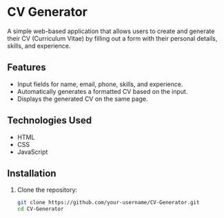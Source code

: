 # CV Generator

A simple web-based application that allows users to create and generate their CV (Curriculum Vitae) by filling out a form with their personal details, skills, and experience.

## Features
- Input fields for name, email, phone, skills, and experience.
- Automatically generates a formatted CV based on the input.
- Displays the generated CV on the same page.

## Technologies Used
- HTML
- CSS
- JavaScript

## Installation
1. Clone the repository:
   ```bash
   git clone https://github.com/your-username/CV-Generator.git
   cd CV-Generator
